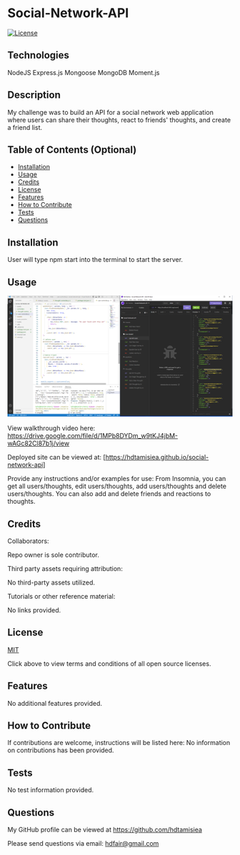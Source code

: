 # Social-Network-API        
  
  [![License](https://img.shields.io/badge/License-MIT%20-blue.svg)](https://opensource.org/licenses/MIT)

## Technologies

 NodeJS
 Express.js
 Mongoose
 MongoDB
 Moment.js
 
## Description

My challenge was to build an API for a social network web application where users can share their thoughts, react to friends' thoughts, and create a friend list. 

## Table of Contents (Optional)

- [Installation](#installation)
- [Usage](#usage)
- [Credits](#credits)
- [License](#license)
- [Features](#features)
- [How to Contribute](#how-to-contribute)
- [Tests](#tests)
- [Questions](#questions)

## Installation

User will type npm start into the terminal to start the server.

## Usage

![Landing Page View](/assets/images/page.png)

View walkthrough video here:
https://drive.google.com/file/d/1MPb8DYDm_w9tKJ4jbM-wAGc82Cl87b1j/view

Deployed site can be viewed at: 
[https://hdtamisiea.github.io/social-network-api]

Provide any instructions and/or examples for use:
From Insomnia, you can get all users/thoughts, edit users/thoughts, add users/thoughts and delete users/thoughts.  You can also add and delete friends and reactions to thoughts. 

## Credits

Collaborators:

Repo owner is sole contributor.

Third party assets requiring attribution:

No third-party assets utilized.

Tutorials or other reference material:

No links provided.

## License

[MIT](https://opensource.org/licenses)<br>

Click above to view terms and conditions of all open source licenses.

## Features

No additional features provided.

## How to Contribute

If contributions are welcome, instructions will be listed here: 
No information on contributions has been provided.

## Tests

No test information provided.

## Questions

My GitHub profile can be viewed at https://github.com/hdtamisiea 

Please send questions via email: hdfair@gmail.com